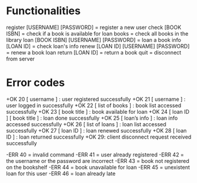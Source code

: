 # Functionalities

register [USERNAME] [PASSWORD] = register a new user
check [BOOK ISBN] = check if a book is available for loan
books = check all books in the library
loan [BOOK ISBN] [USERNAME] [PASSWORD] = loan a book
info [LOAN ID] = check loan's info
renew [LOAN ID] [USERNAME] [PASSWORD] = renew a book loan
return [LOAN ID] = return a book
quit = disconnect from server

# Error codes
+OK 20 [ username ] : user registered successfully
+OK 21 [ username ] : user logged in successfully 
+OK 22 [ list of books ] : book list accessed successfully 
+OK 23 [ book title ] : book available for loan 
+OK 24 [ loan ID ] [ book title ] : loan done successfully 
+OK 25 [ loan’s info ] : loan info accessed successfully 
+OK 26 [ list of loans ] : loan list accessed successfully
+OK 27 [ loan ID ] : loan renewed successfully
+OK 28 [ loan ID ] : loan returned successfully
+OK 29: client disconnect request received successfully



-ERR 40 = invalid command
-ERR 41 = user already registered
-ERR 42 = the username or the password are incorrect
-ERR 43 = book not registered on the bookshelf
-ERR 44 = book unavailable for loan
-ERR 45 = unexistent loan for this user
-ERR 46 = loan already late

